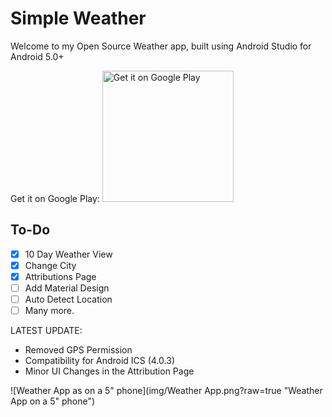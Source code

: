 # Simple Weather

Welcome to my Open Source Weather app, built using Android Studio for Android 5.0+

Get it on Google Play:
<a href='https://play.google.com/store/apps/details?id=com.a5corp.weather'><img alt='Get it on Google Play' src='https://play.google.com/intl/en_us/badges/images/generic/en_badge_web_generic.png' width='210' heigh='80'/></a>

## To-Do

- [x] 10 Day Weather View
- [x] Change City
- [x] Attributions Page
- [ ] Add Material Design
- [ ] Auto Detect Location
- [ ] Many more.

LATEST UPDATE:
- Removed GPS Permission
- Compatibility for Android ICS (4.0.3)
- Minor UI Changes in the Attribution Page

![Weather App as on a 5" phone](img/Weather App.png?raw=true "Weather App on a 5\" phone")
